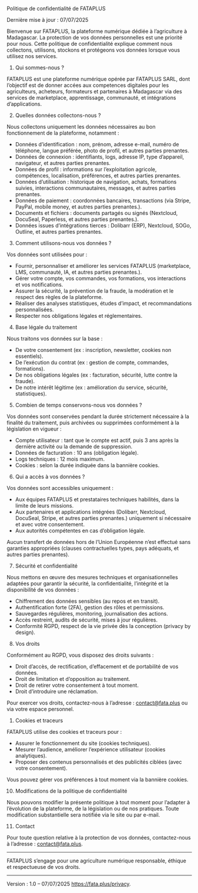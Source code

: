  Politique de confidentialité de FATAPLUS

Dernière mise à jour : 07/07/2025

Bienvenue sur FATAPLUS, la plateforme numérique dédiée à l’agriculture à Madagascar. La protection de vos données personnelles est une priorité pour nous. Cette politique de confidentialité explique comment nous collectons, utilisons, stockons et protégeons vos données lorsque vous utilisez nos services.

 1. Qui sommes-nous ?

FATAPLUS est une plateforme numérique opérée par FATAPLUS SARL, dont l’objectif est de donner accées aux competences digitales pour les agriculteurs, acheteurs, formateurs et partenaires à Madagascar via des services de marketplace, apprentissage, communauté, et intégrations d’applications.

 2. Quelles données collectons-nous ?

Nous collectons uniquement les données nécessaires au bon fonctionnement de la plateforme, notamment :
- Données d’identification : nom, prénom, adresse e-mail, numéro de téléphone, langue préférée, photo de profil, et autres parties prenantes.
- Données de connexion : identifiants, logs, adresse IP, type d’appareil, navigateur, et autres parties prenantes.
- Données de profil : informations sur l’exploitation agricole, compétences, localisation, préférences, et autres parties prenantes.
- Données d’utilisation : historique de navigation, achats, formations suivies, interactions communautaires, messages, et autres parties prenantes.
- Données de paiement : coordonnées bancaires, transactions (via Stripe, PayPal, mobile money, et autres parties prenantes.).
- Documents et fichiers : documents partagés ou signés (Nextcloud, DocuSeal, Paperless, et autres parties prenantes.).
- Données issues d’intégrations tierces : Dolibarr (ERP), Nextcloud, SOGo, Outline, et autres parties prenantes.

 3. Comment utilisons-nous vos données ?

Vos données sont utilisées pour :
- Fournir, personnaliser et améliorer les services FATAPLUS (marketplace, LMS, communauté, IA, et autres parties prenantes.).
- Gérer votre compte, vos commandes, vos formations, vos interactions et vos notifications.
- Assurer la sécurité, la prévention de la fraude, la modération et le respect des règles de la plateforme.
- Réaliser des analyses statistiques, études d’impact, et recommandations personnalisées.
- Respecter nos obligations légales et réglementaires.

 4. Base légale du traitement

Nous traitons vos données sur la base :
- De votre consentement (ex : inscription, newsletter, cookies non essentiels).
- De l’exécution du contrat (ex : gestion de compte, commandes, formations).
- De nos obligations légales (ex : facturation, sécurité, lutte contre la fraude).
- De notre intérêt légitime (ex : amélioration du service, sécurité, statistiques).

 5. Combien de temps conservons-nous vos données ?

Vos données sont conservées pendant la durée strictement nécessaire à la finalité du traitement, puis archivées ou supprimées conformément à la législation en vigueur :
- Compte utilisateur : tant que le compte est actif, puis 3 ans après la dernière activité ou la demande de suppression.
- Données de facturation : 10 ans (obligation légale).
- Logs techniques : 12 mois maximum.
- Cookies : selon la durée indiquée dans la bannière cookies.

 6. Qui a accès à vos données ?

Vos données sont accessibles uniquement :
- Aux équipes FATAPLUS et prestataires techniques habilités, dans la limite de leurs missions.
- Aux partenaires et applications intégrées (Dolibarr, Nextcloud, DocuSeal, Stripe, et autres parties prenantes.) uniquement si nécessaire et avec votre consentement.
- Aux autorités compétentes en cas d’obligation légale.

Aucun transfert de données hors de l’Union Européenne n’est effectué sans garanties appropriées (clauses contractuelles types, pays adéquats, et autres parties prenantes).

 7. Sécurité et confidentialité

Nous mettons en œuvre des mesures techniques et organisationnelles adaptées pour garantir la sécurité, la confidentialité, l’intégrité et la disponibilité de vos données :
- Chiffrement des données sensibles (au repos et en transit).
- Authentification forte (2FA), gestion des rôles et permissions.
- Sauvegardes régulières, monitoring, journalisation des actions.
- Accès restreint, audits de sécurité, mises à jour régulières.
- Conformité RGPD, respect de la vie privée dès la conception (privacy by design).

 8. Vos droits

Conformément au RGPD, vous disposez des droits suivants :
- Droit d’accès, de rectification, d’effacement et de portabilité de vos données.
- Droit de limitation et d’opposition au traitement.
- Droit de retirer votre consentement à tout moment.
- Droit d’introduire une réclamation.

Pour exercer vos droits, contactez-nous à l’adresse : contact@fata.plus ou via votre espace personnel.

 1. Cookies et traceurs

FATAPLUS utilise des cookies et traceurs pour :
- Assurer le fonctionnement du site (cookies techniques).
- Mesurer l’audience, améliorer l’expérience utilisateur (cookies analytiques).
- Proposer des contenus personnalisés et des publicités ciblées (avec votre consentement).

Vous pouvez gérer vos préférences à tout moment via la bannière cookies.

 10. Modifications de la politique de confidentialité

Nous pouvons modifier la présente politique à tout moment pour l’adapter à l’évolution de la plateforme, de la législation ou de nos pratiques. Toute modification substantielle sera notifiée via le site ou par e-mail.

 11. Contact

Pour toute question relative à la protection de vos données, contactez-nous à l’adresse : contact@fata.plus.

---

FATAPLUS s’engage pour une agriculture numérique responsable, éthique et respectueuse de vos droits.

---

Version : 1.0 – 07/07/2025
https://fata.plus/privacy.
